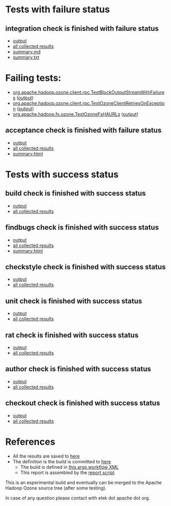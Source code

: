 # Tests with failure status

## integration check is finished with failure status

   * [output](https://raw.githubusercontent.com/elek/ozone-ci-q4/master/pr/pr-hdds-2210-qxppt/integration/output.log)
   * [all collected results](https://github.com/elek/ozone-ci-q4/tree/master/pr/pr-hdds-2210-qxppt/integration)
   * [summary.md](https://github.com/elek/ozone-ci-q4/tree/master/pr/pr-hdds-2210-qxppt/integration/summary.md)
   * [summary.txt](https://github.com/elek/ozone-ci-q4/tree/master/pr/pr-hdds-2210-qxppt/integration/summary.txt)

# Failing tests: 

 * [org.apache.hadoop.ozone.client.rpc.TestBlockOutputStreamWithFailures](hadoop-ozone/integration-test/org.apache.hadoop.ozone.client.rpc.TestBlockOutputStreamWithFailures.txt) ([output](hadoop-ozone/integration-test/org.apache.hadoop.ozone.client.rpc.TestBlockOutputStreamWithFailures-output.txt))
 * [org.apache.hadoop.ozone.client.rpc.TestOzoneClientRetriesOnException](hadoop-ozone/integration-test/org.apache.hadoop.ozone.client.rpc.TestOzoneClientRetriesOnException.txt) ([output](hadoop-ozone/integration-test/org.apache.hadoop.ozone.client.rpc.TestOzoneClientRetriesOnException-output.txt))
 * [org.apache.hadoop.fs.ozone.TestOzoneFsHAURLs](hadoop-ozone/ozonefs/org.apache.hadoop.fs.ozone.TestOzoneFsHAURLs.txt) ([output](hadoop-ozone/ozonefs/org.apache.hadoop.fs.ozone.TestOzoneFsHAURLs-output.txt))

## acceptance check is finished with failure status

   * [output](https://raw.githubusercontent.com/elek/ozone-ci-q4/master/pr/pr-hdds-2210-qxppt/acceptance/output.log)
   * [all collected results](https://github.com/elek/ozone-ci-q4/tree/master/pr/pr-hdds-2210-qxppt/acceptance)
   * [summary.html](https://elek.github.io/ozone-ci-q4/pr/pr-hdds-2210-qxppt/acceptance/summary.html)



# Tests with success status

## build check is finished with success status

   * [output](https://raw.githubusercontent.com/elek/ozone-ci-q4/master/pr/pr-hdds-2210-qxppt/build/output.log)
   * [all collected results](https://github.com/elek/ozone-ci-q4/tree/master/pr/pr-hdds-2210-qxppt/build)


## findbugs check is finished with success status

   * [output](https://raw.githubusercontent.com/elek/ozone-ci-q4/master/pr/pr-hdds-2210-qxppt/findbugs/output.log)
   * [all collected results](https://github.com/elek/ozone-ci-q4/tree/master/pr/pr-hdds-2210-qxppt/findbugs)
   * [summary.html](https://elek.github.io/ozone-ci-q4/pr/pr-hdds-2210-qxppt/findbugs/summary.html)


## checkstyle check is finished with success status

   * [output](https://raw.githubusercontent.com/elek/ozone-ci-q4/master/pr/pr-hdds-2210-qxppt/checkstyle/output.log)
   * [all collected results](https://github.com/elek/ozone-ci-q4/tree/master/pr/pr-hdds-2210-qxppt/checkstyle)


## unit check is finished with success status

   * [output](https://raw.githubusercontent.com/elek/ozone-ci-q4/master/pr/pr-hdds-2210-qxppt/unit/output.log)
   * [all collected results](https://github.com/elek/ozone-ci-q4/tree/master/pr/pr-hdds-2210-qxppt/unit)


## rat check is finished with success status

   * [output](https://raw.githubusercontent.com/elek/ozone-ci-q4/master/pr/pr-hdds-2210-qxppt/rat/output.log)
   * [all collected results](https://github.com/elek/ozone-ci-q4/tree/master/pr/pr-hdds-2210-qxppt/rat)


## author check is finished with success status

   * [output](https://raw.githubusercontent.com/elek/ozone-ci-q4/master/pr/pr-hdds-2210-qxppt/author/output.log)
   * [all collected results](https://github.com/elek/ozone-ci-q4/tree/master/pr/pr-hdds-2210-qxppt/author)


## checkout check is finished with success status

   * [output](https://raw.githubusercontent.com/elek/ozone-ci-q4/master/pr/pr-hdds-2210-qxppt/checkout/output.log)
   * [all collected results](https://github.com/elek/ozone-ci-q4/tree/master/pr/pr-hdds-2210-qxppt/checkout)




# References

 * All the results are saved to [here](https://github.com/elek/ozone-ci-q4/tree/master/pr/pr-hdds-2210-qxppt/)
 * The definition is the build is committed to [here](https://github.com/elek/argo-ozone)
    * The build is defined in [this argo workflow XML](https://github.com/elek/argo-ozone/blob/master/ozone-build.yaml)
    * This report is assembled by the [report script](https://github.com/elek/argo-ozone/blob/master/scripts/report.sh)

This is an experimental build and eventually can be merged to the Apache Hadoop Ozone source tree (after some testing).

In case of any question please contact with elek dot apache dot org.

